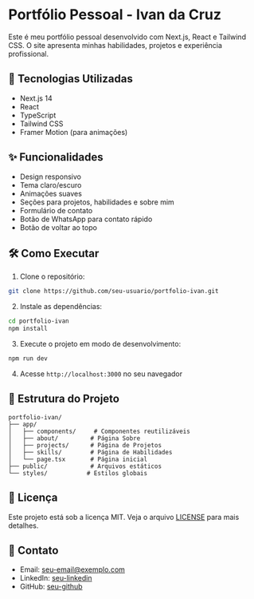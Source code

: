 # Portfólio Pessoal - Ivan da Cruz

Este é meu portfólio pessoal desenvolvido com Next.js, React e Tailwind CSS. O site apresenta minhas habilidades, projetos e experiência profissional.

## 🚀 Tecnologias Utilizadas

- Next.js 14
- React
- TypeScript
- Tailwind CSS
- Framer Motion (para animações)

## ✨ Funcionalidades

- Design responsivo
- Tema claro/escuro
- Animações suaves
- Seções para projetos, habilidades e sobre mim
- Formulário de contato
- Botão de WhatsApp para contato rápido
- Botão de voltar ao topo

## 🛠️ Como Executar

1. Clone o repositório:
```bash
git clone https://github.com/seu-usuario/portfolio-ivan.git
```

2. Instale as dependências:
```bash
cd portfolio-ivan
npm install
```

3. Execute o projeto em modo de desenvolvimento:
```bash
npm run dev
```

4. Acesse `http://localhost:3000` no seu navegador

## 📝 Estrutura do Projeto

```
portfolio-ivan/
├── app/
│   ├── components/     # Componentes reutilizáveis
│   ├── about/         # Página Sobre
│   ├── projects/      # Página de Projetos
│   ├── skills/        # Página de Habilidades
│   └── page.tsx       # Página inicial
├── public/            # Arquivos estáticos
└── styles/           # Estilos globais
```

## 📄 Licença

Este projeto está sob a licença MIT. Veja o arquivo [LICENSE](LICENSE) para mais detalhes.

## 📧 Contato

- Email: seu-email@exemplo.com
- LinkedIn: [seu-linkedin](https://linkedin.com/in/seu-perfil)
- GitHub: [seu-github](https://github.com/seu-usuario)